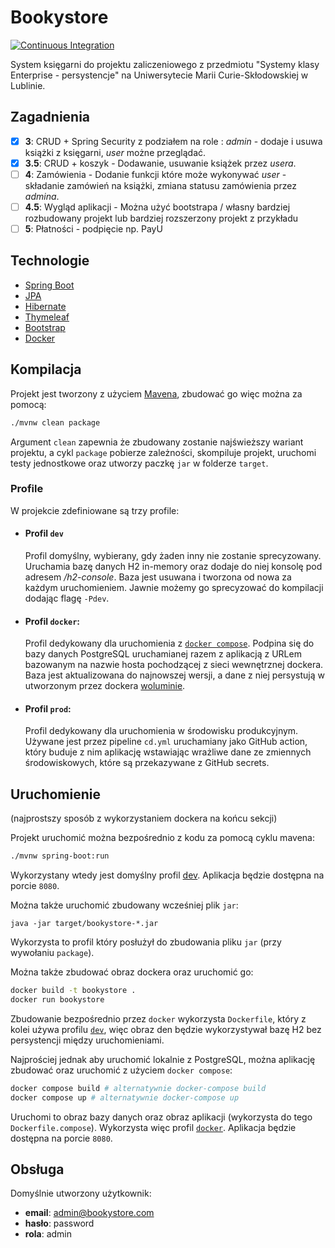 # Bookystore

[![Continuous Integration](https://github.com/mMosiur/bookystore/actions/workflows/ci.yml/badge.svg)](https://github.com/mMosiur/bookystore/actions/workflows/ci.yml)

System księgarni do projektu zaliczeniowego z przedmiotu "Systemy klasy Enterprise - persystencje" na Uniwersytecie Marii Curie-Skłodowskiej w Lublinie.

## Zagadnienia

- [x] **3**: CRUD + Spring Security z podziałem na role : *admin* - dodaje i usuwa książki z księgarni, *user* możne przeglądać.
- [x] **3.5**: CRUD + koszyk - Dodawanie, usuwanie książek przez *usera*.
- [ ] **4**: Zamówienia - Dodanie funkcji które może wykonywać *user* - składanie zamówień na książki, zmiana statusu zamówienia przez *admina*.
- [ ] **4.5**: Wygląd aplikacji - Można użyć bootstrapa / własny bardziej rozbudowany projekt lub bardziej rozszerzony projekt z przykładu
- [ ] **5**: Płatności - podpięcie np. PayU

## Technologie

- [Spring Boot](https://spring.io/projects/spring-boot)
- [JPA](https://spring.io/projects/spring-data-jpa)
- [Hibernate](https://hibernate.org/)
- [Thymeleaf](https://www.thymeleaf.org/)
- [Bootstrap](https://getbootstrap.com/)
- [Docker](https://www.docker.com/)

## Kompilacja

Projekt jest tworzony z użyciem [Mavena](https://maven.apache.org/), zbudować go więc można za pomocą:

``` bash
./mvnw clean package
```

Argument `clean` zapewnia że zbudowany zostanie najświeższy wariant projektu, a cykl `package` pobierze zależności,
skompiluje projekt, uruchomi testy jednostkowe oraz utworzy paczkę `jar` w folderze `target`.

### Profile

W projekcie zdefiniowane są trzy profile:

- #### Profil `dev`
  
  Profil domyślny, wybierany, gdy żaden inny nie zostanie sprecyzowany.
  Uruchamia bazę danych H2 in-memory oraz dodaje do niej konsolę pod adresem */h2-console*.
  Baza jest usuwana i tworzona od nowa za każdym uruchomieniem.
  Jawnie możemy go sprecyzować do kompilacji dodając flagę `-Pdev`.

- #### Profil `docker`:

  Profil dedykowany dla uruchomienia z [`docker compose`](https://docs.docker.com/compose/).
  Podpina się do bazy danych PostgreSQL uruchamianej razem z aplikacją z URLem bazowanym
  na nazwie hosta pochodzącej z sieci wewnętrznej dockera.
  Baza jest aktualizowana do najnowszej wersji, a dane z niej persystują w utworzonym przez
  dockera [woluminie](https://docs.docker.com/storage/volumes/).

- #### Profil `prod`:

  Profil dedykowany dla uruchomienia w środowisku produkcyjnym.
  Używane jest przez pipeline `cd.yml` uruchamiany jako GitHub action,
  który buduje z nim aplikację wstawiając wrażliwe dane ze zmiennych środowiskowych,
  które są przekazywane z GitHub secrets.

## Uruchomienie

(najprostszy sposób z wykorzystaniem dockera na końcu sekcji)

Projekt uruchomić można bezpośrednio z kodu za pomocą cyklu mavena:

``` bash
./mvnw spring-boot:run
```

Wykorzystany wtedy jest domyślny profil [dev](#profil-dev).
Aplikacja będzie dostępna na porcie `8080`.

Można także uruchomić zbudowany wcześniej plik `jar`:

```
java -jar target/bookystore-*.jar
```

Wykorzysta to profil który posłużył do zbudowania pliku `jar` (przy wywołaniu `package`).

Można także zbudować obraz dockera oraz uruchomić go:

``` bash
docker build -t bookystore .
docker run bookystore
```

Zbudowanie bezpośrednio przez `docker` wykorzysta `Dockerfile`, który z kolei używa profilu [`dev`](#profil-dev),
więc obraz den będzie wykorzystywał bazę H2 bez persystencji między uruchomieniami.

Najprościej jednak aby uruchomić lokalnie z PostgreSQL,
można aplikację zbudować oraz uruchomić z użyciem `docker compose`:

``` bash
docker compose build # alternatywnie docker-compose build
docker compose up # alternatywnie docker-compose up
```

Uruchomi to obraz bazy danych oraz obraz aplikacji (wykorzysta do tego `Dockerfile.compose`).
Wykorzysta więc profil [`docker`](#profil-docker).
Aplikacja będzie dostępna na porcie `8080`.

## Obsługa

Domyślnie utworzony użytkownik:

- **email**: admin@bookystore.com
- **hasło**: password
- **rola**: admin
